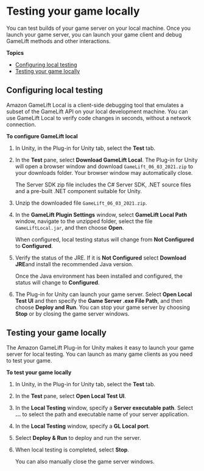 # Testing your game locally<a name="unity-plug-in-test"></a>

You can test builds of your game server on your local machine\. Once you launch your game server, you can launch your game client and debug GameLift methods and other interactions\.

**Topics**
+ [Configuring local testing](#unity-plug-in-test-cfgtesting)
+ [Testing your game locally](#unity-plug-in-test-cfgtesting)

## Configuring local testing<a name="unity-plug-in-test-cfgtesting"></a>

Amazon GameLift Local is a client\-side debugging tool that emulates a subset of the GameLift API on your local development machine\. You can use GameLift Local to verify code changes in seconds, without a network connection\.

**To configure GameLift local**

1. In Unity, in the Plug\-in for Unity tab, select the **Test** tab\.

1. In the **Test** pane, select **Download GameLift Local**\. The Plug\-in for Unity will open a browser window and download `GameLift_06_03_2021.zip` to your downloads folder\. Your browser window may automatically close\. 

   The Server SDK zip file includes the C\# Server SDK, \.NET source files and a pre\-built \.NET component suitable for Unity\.

1. Unzip the downloaded file `GameLift_06_03_2021.zip`\. 

1. In the **GameLift Plugin Settings** window, select **GameLift Local Path** window, navigate to the unzipped folder, select the file `GameLiftLocal.jar`, and then choose **Open**\.

   When configured, local testing status will change from **Not Configured** to **Configured**\.

1. Verify the status of the JRE\. If it is **Not Configured** select **Download JRE**and install the recommended Java version\.

   Once the Java environment has been installed and configured, the status will change to **Configured**\.

1. The Plug\-in for Unity can launch your game server\. Select **Open Local Test UI** and then specify the **Game Server \.exe File Path**, and then choose **Deploy and Run**\. You can stop your game server by choosing **Stop** or by closing the game server windows\. 

## Testing your game locally<a name="unity-plug-in-test-cfgtesting"></a>

The Amazon GameLift Plug\-in for Unity makes it easy to launch your game server for local testing\. You can launch as many game clients as you need to test your game\.

**To test your game locally**

1. In Unity, in the Plug\-in for Unity tab, select the **Test** tab\.

1. In the **Test** pane, select **Open Local Test UI**\.

1. In the **Local Testing** window, specify a **Server executable path**\. Select **\.\.\.** to select the path and executable name of your server application\.

1. In the **Local Testing** window, specify a **GL Local port**\.

1. Select **Deploy & Run** to deploy and run the server\.

1. When local testing is completed, select **Stop**\.

   You can also manually close the game server windows\.